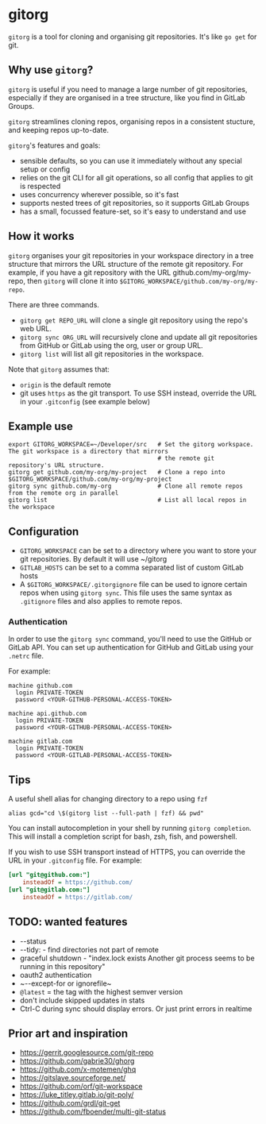 # gitorg

`gitorg` is a tool for cloning and organising git repositories. It's like `go get` for git.


## Why use `gitorg`?

`gitorg` is useful if you need to manage a large number of git repositories, especially if they are organised in a tree structure, like you find in GitLab Groups.

`gitorg` streamlines cloning repos, organising repos in a consistent stucture, and keeping repos up-to-date.

`gitorg`'s features and goals:
  * sensible defaults, so you can use it immediately without any special setup or config
  * relies on the git CLI for all git operations, so all config that applies to git is respected
  * uses concurrency wherever possible, so it's fast
  * supports nested trees of git repositories, so it supports GitLab Groups
  * has a small, focussed feature-set, so it's easy to understand and use


## How it works

`gitorg` organises your git repositories in your workspace directory in a tree structure that mirrors the URL structure of the remote git repository. For example, if you have a git repository with the URL github.com/my-org/my-repo, then `gitorg` will clone it into `$GITORG_WORKSPACE/github.com/my-org/my-repo`.

There are three commands.
- `gitorg get REPO_URL` will clone a single git repository using the repo's web URL.
- `gitorg sync ORG_URL` will recursively clone and update all git repositories from GitHub or GitLab using the org, user or group URL.
- `gitorg list` will list all git repositories in the workspace.

Note that `gitorg` assumes that:
 - `origin` is the default remote
 - git uses `https` as the git transport. To use SSH instead, override the URL in your `.gitconfig` (see example below)


## Example use

```shell
export GITORG_WORKSPACE=~/Developer/src   # Set the gitorg workspace. The git workspace is a directory that mirrors
                                          # the remote git repository's URL structure.
gitorg get github.com/my-org/my-project   # Clone a repo into $GITORG_WORKSPACE/github.com/my-org/my-project
gitorg sync github.com/my-org             # Clone all remote repos from the remote org in parallel
gitorg list                               # List all local repos in the workspace
```


## Configuration

- `GITORG_WORKSPACE` can be set to a directory where you want to store your git repositories. By default it will use ~/gitorg
- `GITLAB_HOSTS` can be set to a comma separated list of custom GitLab hosts
- A `$GITORG_WORKSPACE/.gitorgignore` file can be used to ignore certain repos when using `gitorg sync`. This file uses the same syntax as `.gitignore` files and also applies to remote repos.

### Authentication

In order to use the `gitorg sync` command, you'll need to use the GitHub or GitLab API. You can set up authentication for GitHub and GitLab using your `.netrc` file.

For example:
```
machine github.com
  login PRIVATE-TOKEN
  password <YOUR-GITHUB-PERSONAL-ACCESS-TOKEN>

machine api.github.com
  login PRIVATE-TOKEN
  password <YOUR-GITHUB-PERSONAL-ACCESS-TOKEN>

machine gitlab.com
  login PRIVATE-TOKEN
  password <YOUR-GITLAB-PERSONAL-ACCESS-TOKEN>
```


## Tips

A useful shell alias for changing directory to a repo using `fzf`
```shell
alias gcd="cd \$(gitorg list --full-path | fzf) && pwd"
```

You can install autocompletion in your shell by running `gitorg completion`. This will install a completion script for bash, zsh, fish, and powershell.

If you wish to use SSH transport instead of HTTPS, you can override the URL in your `.gitconfig` file. For example:
```ini
[url "git@github.com:"]
	insteadOf = https://github.com/
[url "git@gitlab.com:"]
	insteadOf = https://gitlab.com/
```


## TODO: wanted features
 - --status
 - --tidy: - find directories not part of remote
 - graceful shutdown - "index.lock exists Another git process seems to be running in this repository"
 - oauth2 authentication
 - ~--except-for or ignorefile~
 - `@latest` = the tag with the highest semver version
 - don't include skipped updates in stats
 - Ctrl-C during sync should display errors. Or just print errors in realtime


## Prior art and inspiration
 - https://gerrit.googlesource.com/git-repo
 - https://github.com/gabrie30/ghorg
 - https://github.com/x-motemen/ghq
 - https://gitslave.sourceforge.net/
 - https://github.com/orf/git-workspace
 - https://luke_titley.gitlab.io/git-poly/
 - https://github.com/grdl/git-get
 - https://github.com/fboender/multi-git-status
